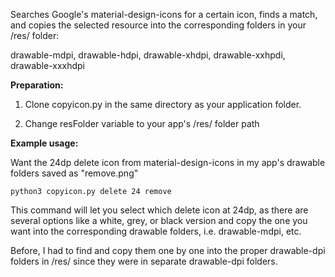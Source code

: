 Searches Google's material-design-icons for a certain icon, finds a match, and copies the selected resource into the corresponding folders in your /res/ folder: 

drawable-mdpi, drawable-hdpi, drawable-xhdpi, drawable-xxhpdi, drawable-xxxhdpi

**Preparation:**

1. Clone copyicon.py in the same directory as your application folder.

2. Change resFolder variable to your app's /res/ folder path

**Example usage:**

Want the 24dp delete icon from material-design-icons in my app's drawable folders saved as "remove.png"

`python3 copyicon.py delete 24 remove`

This command will let you select which delete icon at 24dp, as there are several options like a white, grey, or black version and copy the one you want into the corresponding drawable folders, i.e. drawable-mdpi, etc.

Before, I had to find and copy them one by one into the proper drawable-dpi folders in /res/ since they were in separate drawable-dpi folders.
